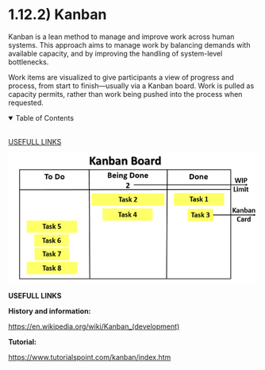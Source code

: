 # 1.12.2) Kanban

Kanban is a lean method to manage and improve work across human systems. This approach aims to manage work by balancing demands with available capacity, and by improving the handling of system-level bottlenecks.

Work items are visualized to give participants a view of progress and process, from start to finish—usually via a Kanban board. Work is pulled as capacity permits, rather than work being pushed into the process when requested.

<details open>
<summary>Table of Contents</summary>
<br>

[USEFULL LINKS](#hx)

</details>

![alt text](https://raw.githubusercontent.com/guidias1212/road_to_fullstack/master/images/kanban_board.png)

<a name="hx"/>

**USEFULL LINKS**

**History and information:**

https://en.wikipedia.org/wiki/Kanban_(development)

**Tutorial:**

https://www.tutorialspoint.com/kanban/index.htm